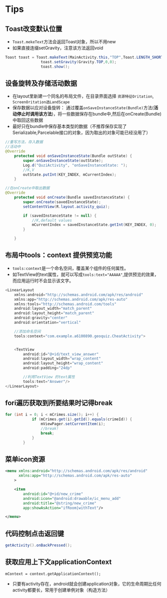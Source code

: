 # Tips

## Toast改变默认位置

- `Toast.mekeText`方法会返回Toast对象，所以不用new
- 如果直接连缀setGravity，注意该方法返回void

```java
Toast toast = Toast.makeText(MainActivity.this,"TOP",Toast.LENGTH_SHORT);
                toast.setGravity(Gravity.TOP,0,0);
                toast.show();
```

## 设备旋转及存储活动数据

- 在layout里新建一个同名的布局文件，在目录界面选择 `资源特征Oritation`, `ScreenOritation选LandScape`
- 保存数据以应对设备旋转： 通过覆盖`onSaveInstanceState(Bundle)`方法(**活动停止时调用该方法**)，将一些数据保存在bundle中,然后在onCreate(Bundle)中取回这些数据
- 最好只在bundle中保存基本类型的数据（不推荐保存实现了Serializable,Parcelable接口的对象，因为取出的对象可能已经没用了）

```java
//重写方法，存入数据
//活动中
@Override
    protected void onSaveInstanceState(Bundle outState) {
        super.onSaveInstanceState(outState);
        Log.d("QuziActivity", "onSaveInstanceState: ");
        //K,V
        outState.putInt(KEY_INDEX, mCurrentIndex);
    }
```

```java
//在onCreate中取出数据
@Override
    protected void onCreate(Bundle savedInstanceState) {
        super.onCreate(savedInstanceState);
        setContentView(R.layout.activity_quiz);

        if (savedInstanceState != null) {
            //K,default values
            mCurrentIndex = savedInstanceState.getInt(KEY_INDEX, 0);
        }

    }
```

## 布局中tools：context 提供预览功能

- `tools:context`是一个命名空间，覆盖某个组件的任何属性。
- 如TextView的text属性，就可以写成`tools:text="AAAAA"`,提供预览的效果，而应用运行时不会显示该文字。

```java
<LinearLayout
    xmlns:android="http://schemas.android.com/apk/res/android"
    xmlns:app="http://schemas.android.com/apk/res-auto"
    xmlns:tools="http://schemas.android.com/tools"
    android:layout_width="match_parent"
    android:layout_height="match_parent"
    android:gravity="center"
    android:orientation="vertical"

    //添加命名空间
    tools:context="com.example.a6100890.geoquiz.CheatActivity">


    <TextView
        android:id="@+id/text_view_answer"
        android:layout_width="wrap_content"
        android:layout_height="wrap_content"
        android:padding="24dp"

        //利用TextView 的text属性
        tools:text="Answer"/>
</LinearLayout>
```

## fori遍历获取到所要结果时记得break

```java
for (int i = 0; i < mCrimes.size(); i++) {
            if (mCrimes.get(i).getId().equals(crimeId)) {
                mViewPager.setCurrentItem(i);
                //break!
                break;
            }
        }
```

## 菜单icon资源

```xml
<menu xmlns:android="http://schemas.android.com/apk/res/android"
      xmlns:app="http://schemas.android.com/apk/res-auto"
    >

    <item
        android:id="@+id/new_crime"
        android:icon="@android:drawable/ic_menu_add"
        android:title="@string/new_crime"
        app:showAsAction="ifRoom|withText"/>

</menu>
```

## 代码控制点击返回键

```java
getActivity().onBackPressed();
```

## 获取应用上下文applicationContext

`mContext = context.getApplicationContext();`

- 只要有activity存在，android就会创建application对象，它的生命周期比任何activity都要长，常用于创建单例对象（构造方法）
